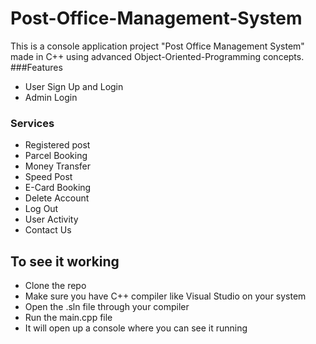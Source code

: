 # Post-Office-Management-System
This is a console application project "Post Office Management System" made in C++ using advanced Object-Oriented-Programming concepts.
###Features
- User Sign Up and Login
- Admin Login

### Services
- Registered post
- Parcel Booking
- Money Transfer
- Speed Post
- E-Card Booking
- Delete Account
- Log Out
- User Activity
- Contact Us

## To see it working
- Clone the repo
- Make sure you have C++ compiler like Visual Studio on your system
- Open the .sln file through your compiler
- Run the main.cpp file
- It will open up a console where you can see it running


